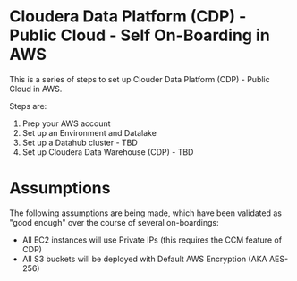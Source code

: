 # Cloudera Data Platform (CDP) - Public Cloud - Self On-Boarding in AWS

This is a series of steps to set up Clouder Data Platform (CDP) - Public Cloud 
in AWS. 

Steps are:
1. Prep your AWS account 
2. Set up an Environment and Datalake
2. Set up a Datahub cluster - TBD
3. Set up Cloudera Data Warehouse (CDP) - TBD

# Assumptions
The following assumptions are being made, which have been validated as "good 
enough" over the course of several on-boardings:
* All EC2 instances will use Private IPs (this requires the CCM feature of CDP)
* All S3 buckets will be deployed with Default AWS Encryption (AKA AES-256)

